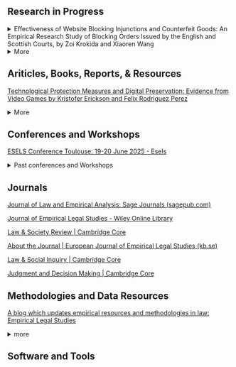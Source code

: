 ## Research in Progress
<details><summary> Effectiveness of Website Blocking Injunctions and Counterfeit Goods: An Empirical Research Study of Blocking Orders Issued by the English and Scottish Courts, by Zoi Krokida and Xiaoren Wang </summary>
<br>Website blocking injunctions are court orders that require Internet Service Providers (ISPs) to block access to websites hosting infringing content. In the UK, these injunctions seem to provide an important tool in combating online infringement, particularly copyright and trade mark violations. However, there is limited empirical research on difficulties in obtaining these injunctions and the factors that influence their success or rejection. In order to address these gaps, this research project seeks to meticulously examine around 200 injunctions issued by the English and Scottish Courts from 2010 to 2024. Through systematic coding and regression analysis, the study will identify patterns and disparities in the outcomes of these orders—whether granted or dismissed—and explore the factors that impact their acceptance or rejection. Furthermore, the research will identify potential trends in the order of website blocking injunctions over time, revealing how they have evolved during the 14-year period. Additionally, this research will also interview stakeholders on their practical difficulties in obtaining a successful blocking injunction and its enforcement. In this light, the findings will offer precious empirical evidence and craft policy recommendations that will inform policy debates, legislators and courts.<br><br>
Methods: manual coding/analysis of court injunctions<br><br>
Sample size: 200
</details>
<details>
	<summary>More</summary>
			
</details>

## Ariticles, Books, Reports, & Resources
<p>  <a href="https://zenodo.org/records/14165368"> Technological Protection Measures and Digital Preservation: Evidence from Video Games by Kristofer Erickson and Felix Rodriguez Perez </a></p> 
<details><summary> More </summary>
<p>  <a href="https://papers.ssrn.com/sol3/papers.cfm?abstract_id=4950475"> How Different Are the Trump Judges? by Stephen J. Choi, Mitu Gulati :: SSRN </a></p>
<p> <a href="https://onlinelibrary.wiley.com/doi/10.1111/jels.12391"> Privacy decision‐making and the effects of privacy choice architecture: Experiments toward the design of behaviorally‐aware privacy regulation, Sprigman, 2024, Journal of Empirical Legal Studies, Wiley Online Library</a></p>
<p> <a href="https://journals.sagepub.com/doi/10.1177/2755323X241233469"> Are We Underestimating the Crime Prevention Outcomes of Community Policing? The Importance of Crime Reporting Sensitivity Bias - David Weisburd, David B. Wilson, Charlotte Gill, Kiseong Kuen, Taryn Zastrow, 2024 (sagepub.com)</a></p>
</details>

<h2 conferences-and-workshops> Conferences and Workshops </h2>
<p> <a href="https://esels.eu/esels-conference-toulouse-19-20-june-2025/">ESELS Conference Toulouse: 19-20 June 2025 - Esels </a></p>
<details><summary> Past conferences and Workshops </summary>
<p> <a href="https://corpusconference.byu.edu/2024-home/">Law & Corpus Linguistics Conference: 2024 </a></p>   
<p> <a href="https://law.emory.edu/impact/conferences/cels2024.html">2024 Conference on Empirical Legal Studies | Emory University School of Law | Atlanta, GA </a></p>
</details>

<h2 journals> Journals </h2>
<p> <a href="https://journals.sagepub.com/home/LEX">Journal of Law and Empirical Analysis: Sage Journals (sagepub.com)</a></p>
<p> <a href="https://onlinelibrary.wiley.com/journal/17401461?msockid=34edd1462b3a670b39afc45e2a30669c">Journal of Empirical Legal Studies - Wiley Online Library</a></p>
<p> <a href="https://www.cambridge.org/core/journals/law-and-society-review">Law & Society Review | Cambridge Core</a></p>
<p> <a href="https://publicera.kb.se/ejels/about">About the Journal | European Journal of Empirical Legal Studies (kb.se)</a></p>
<p> <a href="https://www.cambridge.org/core/journals/law-and-social-inquiry">Law & Social Inquiry | Cambridge Core</a></p>
<p> <a href="https://www.cambridge.org/core/journals/judgment-and-decision-making"> Judgment and Decision Making | Cambridge Core</a></p>

<h2 methodologies-and-data-resources> Methodologies and Data Resources </h2>
<p> <a href="https://www.elsblog.org/the_empirical_legal_studi/"> A blog which updates empirical resources and methodologies in law: Empirical Legal Studies </a></p>
<details>
<summary> more </summary>
</details>

<h2 software-and-tools> Software and Tools </h2>






